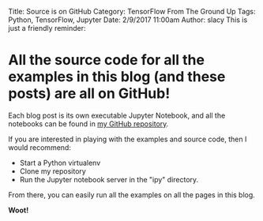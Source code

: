 Title: Source is on GitHub
Category: TensorFlow From The Ground Up
Tags: Python, TensorFlow, Jupyter
Date: 2/9/2017 11:00am
Author: slacy
This is just a friendly reminder:

# All the source code for all the examples in this blog (and these posts) are all on GitHub!

Each blog post is its own executable Jupyter Notebook, and all the notebooks can be found in [my GitHub repository](https://github.com/slacy/blog).

If you are interested in playing with the examples and source code, then I would recommend: 

* Start a Python virtualenv
* Clone my repository 
* Run the Jupyter notebook server in the "ipy" directory. 

From there, you can easily run all the examples on all the pages in this blog. 

**Woot!**


```python


```
